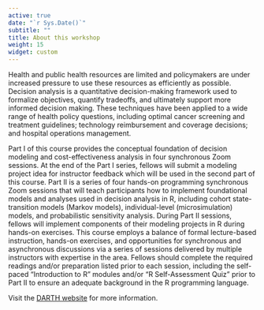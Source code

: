 ```yaml
---
active: true
date: "`r Sys.Date()`"
subtitle: ""
title: About this workshop
weight: 15
widget: custom
---
```


Health and public health resources are limited and policymakers are under increased pressure to use these resources as efficiently as possible. Decision analysis is a quantitative decision-making framework used to formalize objectives, quantify tradeoffs, and ultimately support more informed decision making.  These techniques have been applied to a wide range of health policy questions, including optimal cancer screening and treatment guidelines; technology reimbursement and coverage decisions; and hospital operations management.

Part I of this course provides the conceptual foundation of decision modeling and cost-effectiveness analysis in four synchronous Zoom sessions. At the end of the Part I series, fellows will submit a modeling project idea for instructor feedback which will be used in the second part of this course. Part II is a series of four hands-on programming synchronous Zoom sessions that will teach participants how to implement foundational models and analyses used in decision analysis in R, including cohort state-transition models (Markov models), individual-level (microsimulation) models, and probabilistic sensitivity analysis. During Part II sessions, fellows will implement components of their modeling projects in R during hands-on exercises. This course employs a balance of formal lecture-based instruction, hands-on exercises, and opportunities for synchronous and asynchronous discussions via a series of sessions delivered by multiple instructors with expertise in the area. Fellows should complete the required readings and/or preparation listed prior to each session, including the self-paced “Introduction to R” modules and/or “R Self-Assessment Quiz” prior to Part II to ensure an adequate background in the R programming language.

Visit the [DARTH website](https://darthworkgroup.com/) for more information.
